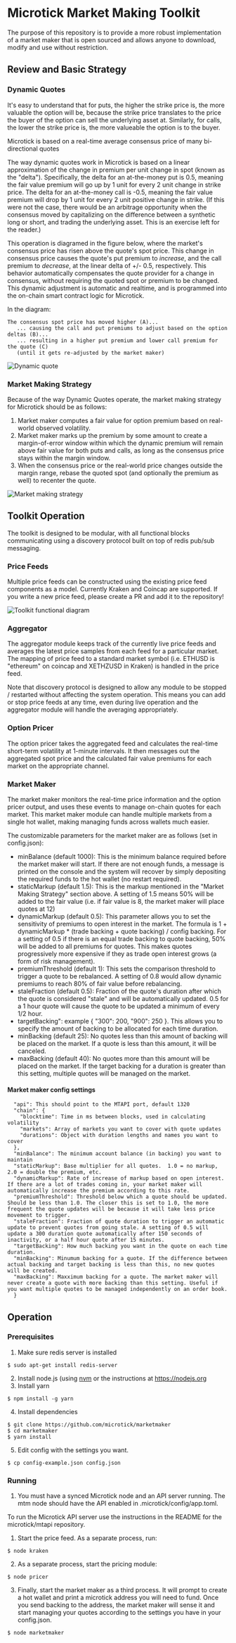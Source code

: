 # Microtick Market Making Toolkit

The purpose of this repository is to provide a more robust implementation of a market maker that is open sourced and allows anyone to download, modify and use
without restriction.

## Review and Basic Strategy

### Dynamic Quotes

It's easy to understand that for puts, the higher the strike price is, the more valuable the option will be, because the strike price translates to the price
the buyer of the option can sell the underlying asset at.  Similarly, for calls, the lower the strike price is, the more valueable the option is to the buyer.

Microtick is based on a real-time average consensus price of many bi-directional quotes

The way dynamic quotes work in Microtick is based on a linear approximation of the change in premium per unit change in spot (known as the "delta"). Specifically,
the delta for an at-the-money put is 0.5, meaning the fair value premium will go up by 1 unit for every 2 unit change in strike price.  The delta for an 
at-the-money call is -0.5, meaning the fair value premium will drop by 1 unit for every 2 unit positive change in strike. (If this were not the case, there 
would be an arbitrage opportunity when the consensus moved by capitalizing on the difference between a synthetic long or short, and trading the underlying asset.
This is an exercise left for the reader.)

This operation is diagramed in the figure below, where the market's consensus price has risen above the quote's spot price. This change in consensus price causes
the quote's put premium to _increase_, and the call premium to _decrease_, at the linear delta of +/- 0.5, respectively. This behavior automatically compensates
the quote provider for a change in consensus, without requiring the quoted spot or premium to be changed. This dynamic adjustment is automatic and realtime, and is programmed into the on-chain smart contract logic for Microtick.

In the diagram:

```
The consensus spot price has moved higher (A)...
   ... causing the call and put premiums to adjust based on the option deltas (B)...
   ... resulting in a higher put premium and lower call premium for the quote (C)
   (until it gets re-adjusted by the market maker)
```

![Dynamic quote](/docs/Dynamic%20Quote%20Adjustment.svg)

### Market Making Strategy

Because of the way Dynamic Quotes operate, the market making strategy for Microtick should be as follows:

1. Market maker computes a fair value for option premium based on real-world observed volatility.
2. Market maker marks up the premium by some amount to create a margin-of-error window within which the dynamic premium will remain above fair value for both puts and calls, as long as the consensus price stays within the margin window.
3. When the consensus price or the real-world price changes outside the margin range, rebase the quoted spot (and optionally the premium as well) to recenter the quote.

![Market making strategy](/docs/Market%20Making%20Strategy.svg)

## Toolkit Operation

The toolkit is designed to be modular, with all functional blocks communicating using a discovery protocol built on top of redis pub/sub messaging.

### Price Feeds

Multiple price feeds can be constructed using the existing price feed components as a model. Currently Kraken and Coincap are supported. If you write
a new price feed, please create a PR and add it to the repository!

![Toolkit functional diagram](/docs/Toolkit%20Functional%20Diagram.svg)

### Aggregator

The aggregator module keeps track of the currently live price feeds and averages the latest price samples from each feed for a particular market. The
mapping of price feed to a standard market symbol (i.e. ETHUSD is "ethereum" on coincap and XETHZUSD in Kraken) is handled in the price feed.

Note that discovery protocol is designed to allow any module to be stopped / restarted without affecting the system operation. This means you can add
or stop price feeds at any time, even during live operation and the aggregator module will handle the averaging appropriately.

### Option Pricer

The option pricer takes the aggregated feed and calculates the real-time short-term volatility at 1-minute intervals. It then messages out the aggregated
spot price and the calculated fair value premiums for each market on the appropriate channel.

### Market Maker

The market maker monitors the real-time price information and the option pricer output, and uses these events to manage on-chain quotes for each market.
This market maker module can handle multiple markets from a single hot wallet, making managing funds across wallets much easier.

The customizable parameters for the market maker are as follows (set in config.json):

* minBalance (default 1000): This is the minimum balance required before the market maker will start. If there are not enough funds, a message is printed
on the console and the system will recover by simply depositing the required funds to the hot wallet (no restart required).
* staticMarkup (default 1.5): This is the markup mentioned in the "Market Making Strategy" section above. A setting of 1.5 means 50% will be added to the fair value (i.e. if fair value is 8, the market maker will place quotes at 12)
* dynamicMarkup (default  0.5): This parameter allows you to set the sensitivity of premiums to open interest in the market. The formula is 1 + dynamicMarkup * (trade backing + quote backing) / config backing. For a setting of 0.5 if there is an equal trade backing to quote backing, 50% will be added to all premiums for quotes. This makes quotes progressively more expensive if they as trade open interest grows (a form of risk management).
* premiumThreshold (default 1): This sets the comparison threshold to trigger a quote to be rebalanced. A setting of 0.8 would allow dynamic premiums to reach 80%
of fair value before rebalancing.
* staleFraction (default 0.5): Fraction of the quote's duration after which the quote is considered "stale" and will be automatically updated. 0.5 for a 1 hour quote will cause the quote to be updated a minimum of every 1/2 hour.
* targetBacking": example { "300": 200, "900": 250 }.  This allows you to specify the amount of backing to be allocated for each time duration.
* minBacking (default 25): No quotes less than this amount of backing will be placed on the market.  If a quote is less than this amount, it will be canceled.
* maxBacking (default 40): No quotes more than this amount will be placed on the market.  If the target backing for a duration is greater than this setting,
multiple quotes will be managed on the market.

#### Market maker config settings

```
  "api": This should point to the MTAPI port, default 1320
  "chain": {
    "blocktime": Time in ms between blocks, used in calculating volatility
    "markets": Array of markets you want to cover with quote updates
    "durations": Object with duration lengths and names you want to cover
  },
  "minBalance": The minimum account balance (in backing) you want to maintain
  "staticMarkup": Base multiplier for all quotes.  1.0 = no markup, 2.0 = double the premium, etc.
  "dynamicMarkup": Rate of increase of markup based on open interest. If there are a lot of trades coming in, your market maker will automatically increase the premium according to this rate.
  "premiumThreshold": Threshold below which a quote should be updated. Should be less than 1.0. The closer this is set to 1.0, the more frequent the quote updates will be because it will take less price movement to trigger.
  "staleFraction": Fraction of quote duration to trigger an automatic update to prevent quotes from going stale. A setting of 0.5 will update a 300 duration quote automatically after 150 seconds of inactivity, or a half hour quote after 15 minutes.
  "targetBacking": How much backing you want in the quote on each time duration.
  "minBacking": Minumum backing for a quote. If the difference between actual backing and target backing is less than this, no new quotes will be created.
  "maxBacking": Maxximum backing for a quote. The market maker will never create a quote with more backing than this setting. Useful if you want multiple quotes to be managed independently on an order book.
  }
```

## Operation

### Prerequisites

1. Make sure redis server is installed

```
$ sudo apt-get install redis-server
```

2. Install node.js (using [nvm](https://github.com/nvm-sh/nvm) or the instructions at https://nodejs.org
3. Install yarn

```
$ npm install -g yarn
```

4. Install dependencies

```
$ git clone https://github.com/microtick/marketmaker
$ cd marketmaker
$ yarn install
```

5. Edit config with the settings you want.

```
$ cp config-example.json config.json
```

### Running

1. You must have a synced Microtick node and an API server running. The mtm node should have the API enabled in .microtick/config/app.toml.

To run the Microtick API server use the instructions in the README for the microtick/mtapi repository.

1. Start the price feed. As a separate process, run:

```
$ node kraken
```

2. As a separate process, start the pricing module:

```
$ node pricer
```

3. Finally, start the market maker as a third process. It will prompt to create a hot wallet and print a microtick address you will need
to fund. Once you send backing to the address, the market maker will sense it and start managing your quotes according to the settings
you have in your config.json.

```
$ node marketmaker
```

